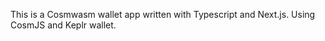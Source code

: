 This is a Cosmwasm wallet app written with Typescript and Next.js.  Using CosmJS and Keplr wallet.



